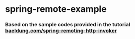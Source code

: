 # spring-remote-example

### Based on the sample codes provided in the tutorial [baeldung.com/spring-remoting-http-invoker](https://www.baeldung.com/spring-remoting-http-invoker)
